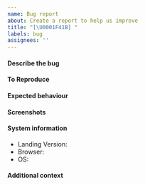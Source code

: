 ```yaml
---
name: Bug report
about: Create a report to help us improve
title: "[\U0001F41B] "
labels: bug
assignees: ''
---
```


<!-- PLEASE delete any section that doesn't apply to you. -->

#### Describe the bug

<!-- A clear and concise description of what the bug is. -->

#### To Reproduce

<!-- Steps to reproduce the behaviour:
1. Go to '...'
2. Click on '....'
3. Scroll down to '....'
4. See error -->

#### Expected behaviour

<!-- A clear and concise description of what you expected to happen. -->

#### Screenshots

<!-- If applicable, add screenshots to help explain your problem. -->

#### System information

-   Landing Version:
-   Browser:
-   OS:

#### Additional context

<!-- Add any other context about the problem here. -->
